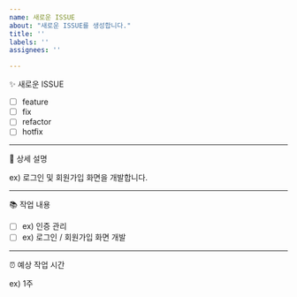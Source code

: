 ```yaml
---
name: 새로운 ISSUE
about: "새로운 ISSUE를 생성합니다."
title: ''
labels: ''
assignees: ''

---
```


✨ 새로운 ISSUE

- [ ] feature
- [ ] fix
- [ ] refactor
- [ ] hotfix

---

📄 상세 설명

ex) 로그인 및 회원가입 화면을 개발합니다.

---

📚 작업 내용

- [ ] ex) 인증 관리
- [ ] ex) 로그인 / 회원가입 화면 개발

---

⏰ 예상 작업 시간

ex) 1주
